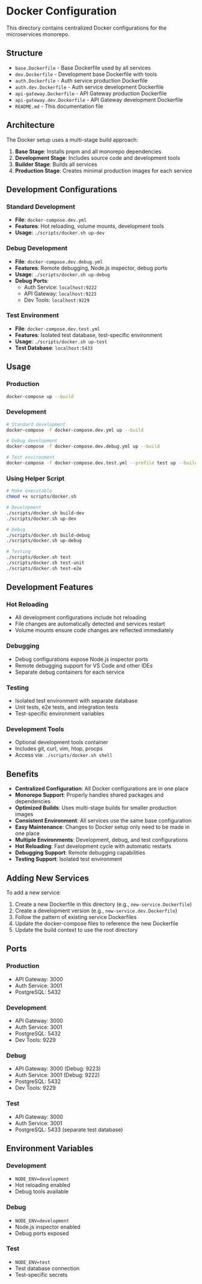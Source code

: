 # Docker Configuration

This directory contains centralized Docker configurations for the microservices monorepo.

## Structure

- `base.Dockerfile` - Base Dockerfile used by all services
- `dev.Dockerfile` - Development base Dockerfile with tools
- `auth.Dockerfile` - Auth service production Dockerfile
- `auth.dev.Dockerfile` - Auth service development Dockerfile
- `api-gateway.Dockerfile` - API Gateway production Dockerfile
- `api-gateway.dev.Dockerfile` - API Gateway development Dockerfile
- `README.md` - This documentation file

## Architecture

The Docker setup uses a multi-stage build approach:

1. **Base Stage**: Installs pnpm and all monorepo dependencies
2. **Development Stage**: Includes source code and development tools
3. **Builder Stage**: Builds all services
4. **Production Stage**: Creates minimal production images for each service

## Development Configurations

### Standard Development
- **File**: `docker-compose.dev.yml`
- **Features**: Hot reloading, volume mounts, development tools
- **Usage**: `./scripts/docker.sh up-dev`

### Debug Development
- **File**: `docker-compose.dev.debug.yml`
- **Features**: Remote debugging, Node.js inspector, debug ports
- **Usage**: `./scripts/docker.sh up-debug`
- **Debug Ports**:
  - Auth Service: `localhost:9222`
  - API Gateway: `localhost:9223`
  - Dev Tools: `localhost:9229`

### Test Environment
- **File**: `docker-compose.dev.test.yml`
- **Features**: Isolated test database, test-specific environment
- **Usage**: `./scripts/docker.sh up-test`
- **Test Database**: `localhost:5433`

## Usage

### Production
```bash
docker-compose up --build
```

### Development
```bash
# Standard development
docker-compose -f docker-compose.dev.yml up --build

# Debug development
docker-compose -f docker-compose.dev.debug.yml up --build

# Test environment
docker-compose -f docker-compose.dev.test.yml --profile test up --build
```

### Using Helper Script
```bash
# Make executable
chmod +x scripts/docker.sh

# Development
./scripts/docker.sh build-dev
./scripts/docker.sh up-dev

# Debug
./scripts/docker.sh build-debug
./scripts/docker.sh up-debug

# Testing
./scripts/docker.sh test
./scripts/docker.sh test-unit
./scripts/docker.sh test-e2e
```

## Development Features

### Hot Reloading
- All development configurations include hot reloading
- File changes are automatically detected and services restart
- Volume mounts ensure code changes are reflected immediately

### Debugging
- Debug configurations expose Node.js inspector ports
- Remote debugging support for VS Code and other IDEs
- Separate debug containers for each service

### Testing
- Isolated test environment with separate database
- Unit tests, e2e tests, and integration tests
- Test-specific environment variables

### Development Tools
- Optional development tools container
- Includes git, curl, vim, htop, procps
- Access via: `./scripts/docker.sh shell`

## Benefits

- **Centralized Configuration**: All Docker configurations are in one place
- **Monorepo Support**: Properly handles shared packages and dependencies
- **Optimized Builds**: Uses multi-stage builds for smaller production images
- **Consistent Environment**: All services use the same base configuration
- **Easy Maintenance**: Changes to Docker setup only need to be made in one place
- **Multiple Environments**: Development, debug, and test configurations
- **Hot Reloading**: Fast development cycle with automatic restarts
- **Debugging Support**: Remote debugging capabilities
- **Testing Support**: Isolated test environment

## Adding New Services

To add a new service:

1. Create a new Dockerfile in this directory (e.g., `new-service.Dockerfile`)
2. Create a development version (e.g., `new-service.dev.Dockerfile`)
3. Follow the pattern of existing service Dockerfiles
4. Update the docker-compose files to reference the new Dockerfile
5. Update the build context to use the root directory

## Ports

### Production
- API Gateway: 3000
- Auth Service: 3001
- PostgreSQL: 5432

### Development
- API Gateway: 3000
- Auth Service: 3001
- PostgreSQL: 5432
- Dev Tools: 9229

### Debug
- API Gateway: 3000 (Debug: 9223)
- Auth Service: 3001 (Debug: 9222)
- PostgreSQL: 5432
- Dev Tools: 9229

### Test
- API Gateway: 3000
- Auth Service: 3001
- PostgreSQL: 5433 (separate test database)

## Environment Variables

### Development
- `NODE_ENV=development`
- Hot reloading enabled
- Debug tools available

### Debug
- `NODE_ENV=development`
- Node.js inspector enabled
- Debug ports exposed

### Test
- `NODE_ENV=test`
- Test database connection
- Test-specific secrets 